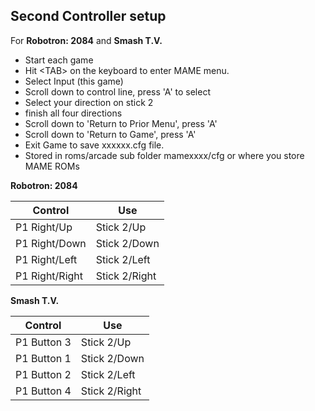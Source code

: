 ## **Second Controller setup**
For **Robotron: 2084** and **Smash T.V.**

- Start each game 
- Hit \<TAB> on the keyboard to enter MAME menu.  
- Select Input (this game)  
- Scroll down to control line, press 'A' to select 
- Select your direction on stick 2 
- finish all four directions 
- Scroll down to 'Return to Prior Menu', press 'A' 
- Scroll down to 'Return to Game', press 'A' 
- Exit Game to save xxxxxx.cfg file. 
- Stored in roms/arcade sub folder mamexxxx/cfg or where you store MAME ROMs<br/>

**Robotron: 2084**  

Control        |Use       
-------------- |------------ 
P1 Right/Up    |Stick 2/Up 
P1 Right/Down  |Stick 2/Down 
P1 Right/Left  |Stick 2/Left 
P1 Right/Right |Stick 2/Right <br/>

**Smash T.V.**  

Control     |Use       
----------- |------------ 
P1 Button 3 |Stick 2/Up 
P1 Button 1 |Stick 2/Down 
P1 Button 2 |Stick 2/Left 
P1 Button 4 |Stick 2/Right <br/>
